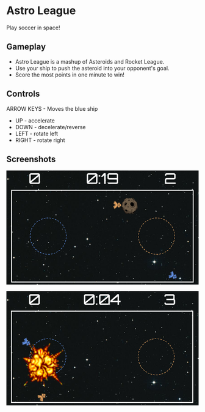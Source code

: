 # Astro League

Play soccer in space!

## Gameplay

* Astro League is a mashup of Asteroids and Rocket League.
* Use your ship to push the asteroid into your opponent's goal.
* Score the most points in one minute to win!

## Controls

ARROW KEYS - Moves the blue ship
* UP    - accelerate
* DOWN  - decelerate/reverse
* LEFT  - rotate left
* RIGHT - rotate right

## Screenshots

![screenshot 1](/gfx/screenshots/al_screenshot_1.png)

![screenshot 2](/gfx/screenshots/al_screenshot_2.png)
